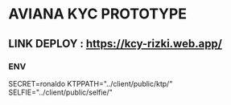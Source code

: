 # AVIANA KYC PROTOTYPE

## LINK DEPLOY : https://kcy-rizki.web.app/

### ENV
SECRET=ronaldo
KTPPATH="../client/public/ktp/"
SELFIE="../client/public/selfie/"